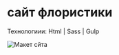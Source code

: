 # сайт флористики

Технологиии: Html | Sass | Gulp

![Макет сйта](https://github.com/Lumaks42/floristMarket/blob/main/app/img/maket.png)
